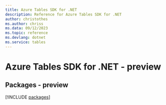 ```yaml
---
title: Azure Tables SDK for .NET
description: Reference for Azure Tables SDK for .NET
author: christothes
ms.author: chriss
ms.data: 09/12/2023
ms.topic: reference
ms.devlang: dotnet
ms.service: tables
---
```

# Azure Tables SDK for .NET - preview
## Packages - preview
[!INCLUDE [packages](tables-index.md)]